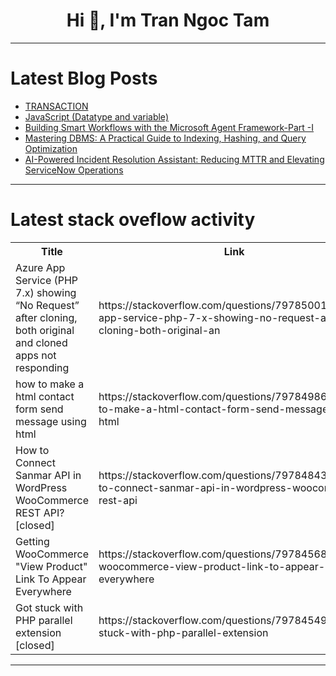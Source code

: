 <h1 align="center">Hi 👋, I'm Tran Ngoc Tam</h1>

---

# Latest Blog Posts 
<!-- BLOG-POST-LIST:START -->
- [TRANSACTION](https://dev.to/balaji_5384626fc05c543d2f/transaction-3c82)
- [JavaScript &lpar;Datatype and variable&rpar;](https://dev.to/hayesvincent14/javascript-datatype-and-variable-1no6)
- [Building Smart Workflows with the Microsoft Agent Framework-Part -I](https://dev.to/sreeni5018/building-smart-workflows-with-the-microsoft-agent-framework-part-i-2fej)
- [Mastering DBMS: A Practical Guide to Indexing, Hashing, and Query Optimization](https://dev.to/haresh_511/mastering-dbms-a-practical-guide-to-indexing-hashing-and-query-optimization-35p4)
- [AI-Powered Incident Resolution Assistant: Reducing MTTR and Elevating ServiceNow Operations](https://dev.to/sip_mjb/ai-powered-incident-resolution-assistant-reducing-mttr-and-elevating-servicenow-operations-9)
<!-- BLOG-POST-LIST:END -->

---

# Latest stack oveflow activity
<table>
  <tr><th>Title</th><th>Link</th></tr>
  <!-- STACKOVERFLOW:START --><tr><td>Azure App Service &lpar;PHP 7.x&rpar; showing “No Request” after cloning, both original and cloned apps not responding</td><td>https://stackoverflow.com/questions/79785001/azure-app-service-php-7-x-showing-no-request-after-cloning-both-original-an</td></tr><tr><td>how to make a html contact form send message using html</td><td>https://stackoverflow.com/questions/79784986/how-to-make-a-html-contact-form-send-message-using-html</td></tr><tr><td>How to Connect Sanmar API in WordPress WooCommerce REST API? [closed]</td><td>https://stackoverflow.com/questions/79784843/how-to-connect-sanmar-api-in-wordpress-woocommerce-rest-api</td></tr><tr><td>Getting WooCommerce &quot;View Product&quot; Link To Appear Everywhere</td><td>https://stackoverflow.com/questions/79784568/getting-woocommerce-view-product-link-to-appear-everywhere</td></tr><tr><td>Got stuck with PHP parallel extension [closed]</td><td>https://stackoverflow.com/questions/79784549/got-stuck-with-php-parallel-extension</td></tr><!-- STACKOVERFLOW:END -->
</table>

---



